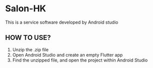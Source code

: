# Salon-HK
This is a service software developed by Android studio

## HOW TO USE?
1. Unzip the .zip file
2. Open Android Studio and create an empty Flutter app
3. Find the unzipped file, and open the project within Android Studio
